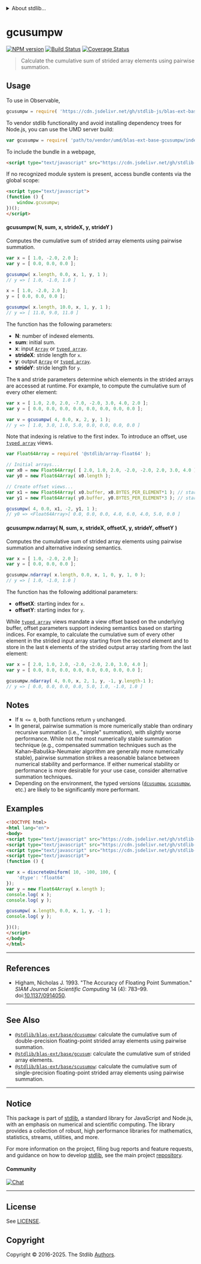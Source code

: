 <!--

@license Apache-2.0

Copyright (c) 2020 The Stdlib Authors.

Licensed under the Apache License, Version 2.0 (the "License");
you may not use this file except in compliance with the License.
You may obtain a copy of the License at

   http://www.apache.org/licenses/LICENSE-2.0

Unless required by applicable law or agreed to in writing, software
distributed under the License is distributed on an "AS IS" BASIS,
WITHOUT WARRANTIES OR CONDITIONS OF ANY KIND, either express or implied.
See the License for the specific language governing permissions and
limitations under the License.

-->


<details>
  <summary>
    About stdlib...
  </summary>
  <p>We believe in a future in which the web is a preferred environment for numerical computation. To help realize this future, we've built stdlib. stdlib is a standard library, with an emphasis on numerical and scientific computation, written in JavaScript (and C) for execution in browsers and in Node.js.</p>
  <p>The library is fully decomposable, being architected in such a way that you can swap out and mix and match APIs and functionality to cater to your exact preferences and use cases.</p>
  <p>When you use stdlib, you can be absolutely certain that you are using the most thorough, rigorous, well-written, studied, documented, tested, measured, and high-quality code out there.</p>
  <p>To join us in bringing numerical computing to the web, get started by checking us out on <a href="https://github.com/stdlib-js/stdlib">GitHub</a>, and please consider <a href="https://opencollective.com/stdlib">financially supporting stdlib</a>. We greatly appreciate your continued support!</p>
</details>

# gcusumpw

[![NPM version][npm-image]][npm-url] [![Build Status][test-image]][test-url] [![Coverage Status][coverage-image]][coverage-url] <!-- [![dependencies][dependencies-image]][dependencies-url] -->

> Calculate the cumulative sum of strided array elements using pairwise summation.

<section class="intro">

</section>

<!-- /.intro -->



<section class="usage">

## Usage

To use in Observable,

```javascript
gcusumpw = require( 'https://cdn.jsdelivr.net/gh/stdlib-js/blas-ext-base-gcusumpw@umd/browser.js' )
```

To vendor stdlib functionality and avoid installing dependency trees for Node.js, you can use the UMD server build:

```javascript
var gcusumpw = require( 'path/to/vendor/umd/blas-ext-base-gcusumpw/index.js' )
```

To include the bundle in a webpage,

```html
<script type="text/javascript" src="https://cdn.jsdelivr.net/gh/stdlib-js/blas-ext-base-gcusumpw@umd/browser.js"></script>
```

If no recognized module system is present, access bundle contents via the global scope:

```html
<script type="text/javascript">
(function () {
    window.gcusumpw;
})();
</script>
```

#### gcusumpw( N, sum, x, strideX, y, strideY )

Computes the cumulative sum of strided array elements using pairwise summation.

```javascript
var x = [ 1.0, -2.0, 2.0 ];
var y = [ 0.0, 0.0, 0.0 ];

gcusumpw( x.length, 0.0, x, 1, y, 1 );
// y => [ 1.0, -1.0, 1.0 ]

x = [ 1.0, -2.0, 2.0 ];
y = [ 0.0, 0.0, 0.0 ];

gcusumpw( x.length, 10.0, x, 1, y, 1 );
// y => [ 11.0, 9.0, 11.0 ]
```

The function has the following parameters:

-   **N**: number of indexed elements.
-   **sum**: initial sum.
-   **x**: input [`Array`][mdn-array] or [`typed array`][mdn-typed-array].
-   **strideX**: stride length for `x`.
-   **y**: output [`Array`][mdn-array] or [`typed array`][mdn-typed-array].
-   **strideY**: stride length for `y`.

The `N` and stride parameters determine which elements in the strided arrays are accessed at runtime. For example, to compute the cumulative sum of every other element:

```javascript
var x = [ 1.0, 2.0, 2.0, -7.0, -2.0, 3.0, 4.0, 2.0 ];
var y = [ 0.0, 0.0, 0.0, 0.0, 0.0, 0.0, 0.0, 0.0 ];

var v = gcusumpw( 4, 0.0, x, 2, y, 1 );
// y => [ 1.0, 3.0, 1.0, 5.0, 0.0, 0.0, 0.0, 0.0 ]
```

Note that indexing is relative to the first index. To introduce an offset, use [`typed array`][mdn-typed-array] views.

<!-- eslint-disable stdlib/capitalized-comments -->

```javascript
var Float64Array = require( '@stdlib/array-float64' );

// Initial arrays...
var x0 = new Float64Array( [ 2.0, 1.0, 2.0, -2.0, -2.0, 2.0, 3.0, 4.0 ] );
var y0 = new Float64Array( x0.length );

// Create offset views...
var x1 = new Float64Array( x0.buffer, x0.BYTES_PER_ELEMENT*1 ); // start at 2nd element
var y1 = new Float64Array( y0.buffer, y0.BYTES_PER_ELEMENT*3 ); // start at 4th element

gcusumpw( 4, 0.0, x1, -2, y1, 1 );
// y0 => <Float64Array>[ 0.0, 0.0, 0.0, 4.0, 6.0, 4.0, 5.0, 0.0 ]
```

#### gcusumpw.ndarray( N, sum, x, strideX, offsetX, y, strideY, offsetY )

Computes the cumulative sum of strided array elements using pairwise summation and alternative indexing semantics.

```javascript
var x = [ 1.0, -2.0, 2.0 ];
var y = [ 0.0, 0.0, 0.0 ];

gcusumpw.ndarray( x.length, 0.0, x, 1, 0, y, 1, 0 );
// y => [ 1.0, -1.0, 1.0 ]
```

The function has the following additional parameters:

-   **offsetX**: starting index for `x`.
-   **offsetY**: starting index for `y`.

While [`typed array`][mdn-typed-array] views mandate a view offset based on the underlying buffer, offset parameters support indexing semantics based on starting indices. For example, to calculate the cumulative sum of every other element in the strided input array starting from the second element and to store in the last `N` elements of the strided output array starting from the last element:

```javascript
var x = [ 2.0, 1.0, 2.0, -2.0, -2.0, 2.0, 3.0, 4.0 ];
var y = [ 0.0, 0.0, 0.0, 0.0, 0.0, 0.0, 0.0, 0.0 ];

gcusumpw.ndarray( 4, 0.0, x, 2, 1, y, -1, y.length-1 );
// y => [ 0.0, 0.0, 0.0, 0.0, 5.0, 1.0, -1.0, 1.0 ]
```

</section>

<!-- /.usage -->

<section class="notes">

## Notes

-   If `N <= 0`, both functions return `y` unchanged.
-   In general, pairwise summation is more numerically stable than ordinary recursive summation (i.e., "simple" summation), with slightly worse performance. While not the most numerically stable summation technique (e.g., compensated summation techniques such as the Kahan–Babuška-Neumaier algorithm are generally more numerically stable), pairwise summation strikes a reasonable balance between numerical stability and performance. If either numerical stability or performance is more desirable for your use case, consider alternative summation techniques.
-   Depending on the environment, the typed versions ([`dcusumpw`][@stdlib/blas/ext/base/dcusumpw], [`scusumpw`][@stdlib/blas/ext/base/scusumpw], etc.) are likely to be significantly more performant.

</section>

<!-- /.notes -->

<section class="examples">

## Examples

<!-- eslint no-undef: "error" -->

```html
<!DOCTYPE html>
<html lang="en">
<body>
<script type="text/javascript" src="https://cdn.jsdelivr.net/gh/stdlib-js/random-array-discrete-uniform@umd/browser.js"></script>
<script type="text/javascript" src="https://cdn.jsdelivr.net/gh/stdlib-js/array-float64@umd/browser.js"></script>
<script type="text/javascript" src="https://cdn.jsdelivr.net/gh/stdlib-js/blas-ext-base-gcusumpw@umd/browser.js"></script>
<script type="text/javascript">
(function () {

var x = discreteUniform( 10, -100, 100, {
    'dtype': 'float64'
});
var y = new Float64Array( x.length );
console.log( x );
console.log( y );

gcusumpw( x.length, 0.0, x, 1, y, -1 );
console.log( y );

})();
</script>
</body>
</html>
```

</section>

<!-- /.examples -->

* * *

<section class="references">

## References

-   Higham, Nicholas J. 1993. "The Accuracy of Floating Point Summation." _SIAM Journal on Scientific Computing_ 14 (4): 783–99. doi:[10.1137/0914050][@higham:1993a].

</section>

<!-- /.references -->

<!-- Section for related `stdlib` packages. Do not manually edit this section, as it is automatically populated. -->

<section class="related">

* * *

## See Also

-   <span class="package-name">[`@stdlib/blas-ext/base/dcusumpw`][@stdlib/blas/ext/base/dcusumpw]</span><span class="delimiter">: </span><span class="description">calculate the cumulative sum of double-precision floating-point strided array elements using pairwise summation.</span>
-   <span class="package-name">[`@stdlib/blas-ext/base/gcusum`][@stdlib/blas/ext/base/gcusum]</span><span class="delimiter">: </span><span class="description">calculate the cumulative sum of strided array elements.</span>
-   <span class="package-name">[`@stdlib/blas-ext/base/scusumpw`][@stdlib/blas/ext/base/scusumpw]</span><span class="delimiter">: </span><span class="description">calculate the cumulative sum of single-precision floating-point strided array elements using pairwise summation.</span>

</section>

<!-- /.related -->

<!-- Section for all links. Make sure to keep an empty line after the `section` element and another before the `/section` close. -->


<section class="main-repo" >

* * *

## Notice

This package is part of [stdlib][stdlib], a standard library for JavaScript and Node.js, with an emphasis on numerical and scientific computing. The library provides a collection of robust, high performance libraries for mathematics, statistics, streams, utilities, and more.

For more information on the project, filing bug reports and feature requests, and guidance on how to develop [stdlib][stdlib], see the main project [repository][stdlib].

#### Community

[![Chat][chat-image]][chat-url]

---

## License

See [LICENSE][stdlib-license].


## Copyright

Copyright &copy; 2016-2025. The Stdlib [Authors][stdlib-authors].

</section>

<!-- /.stdlib -->

<!-- Section for all links. Make sure to keep an empty line after the `section` element and another before the `/section` close. -->

<section class="links">

[npm-image]: http://img.shields.io/npm/v/@stdlib/blas-ext-base-gcusumpw.svg
[npm-url]: https://npmjs.org/package/@stdlib/blas-ext-base-gcusumpw

[test-image]: https://github.com/stdlib-js/blas-ext-base-gcusumpw/actions/workflows/test.yml/badge.svg?branch=main
[test-url]: https://github.com/stdlib-js/blas-ext-base-gcusumpw/actions/workflows/test.yml?query=branch:main

[coverage-image]: https://img.shields.io/codecov/c/github/stdlib-js/blas-ext-base-gcusumpw/main.svg
[coverage-url]: https://codecov.io/github/stdlib-js/blas-ext-base-gcusumpw?branch=main

<!--

[dependencies-image]: https://img.shields.io/david/stdlib-js/blas-ext-base-gcusumpw.svg
[dependencies-url]: https://david-dm.org/stdlib-js/blas-ext-base-gcusumpw/main

-->

[chat-image]: https://img.shields.io/gitter/room/stdlib-js/stdlib.svg
[chat-url]: https://app.gitter.im/#/room/#stdlib-js_stdlib:gitter.im

[stdlib]: https://github.com/stdlib-js/stdlib

[stdlib-authors]: https://github.com/stdlib-js/stdlib/graphs/contributors

[umd]: https://github.com/umdjs/umd
[es-module]: https://developer.mozilla.org/en-US/docs/Web/JavaScript/Guide/Modules

[deno-url]: https://github.com/stdlib-js/blas-ext-base-gcusumpw/tree/deno
[deno-readme]: https://github.com/stdlib-js/blas-ext-base-gcusumpw/blob/deno/README.md
[umd-url]: https://github.com/stdlib-js/blas-ext-base-gcusumpw/tree/umd
[umd-readme]: https://github.com/stdlib-js/blas-ext-base-gcusumpw/blob/umd/README.md
[esm-url]: https://github.com/stdlib-js/blas-ext-base-gcusumpw/tree/esm
[esm-readme]: https://github.com/stdlib-js/blas-ext-base-gcusumpw/blob/esm/README.md
[branches-url]: https://github.com/stdlib-js/blas-ext-base-gcusumpw/blob/main/branches.md

[stdlib-license]: https://raw.githubusercontent.com/stdlib-js/blas-ext-base-gcusumpw/main/LICENSE

[mdn-array]: https://developer.mozilla.org/en-US/docs/Web/JavaScript/Reference/Global_Objects/Array

[mdn-typed-array]: https://developer.mozilla.org/en-US/docs/Web/JavaScript/Reference/Global_Objects/TypedArray

[@higham:1993a]: https://doi.org/10.1137/0914050

<!-- <related-links> -->

[@stdlib/blas/ext/base/dcusumpw]: https://github.com/stdlib-js/blas-ext-base-dcusumpw/tree/umd

[@stdlib/blas/ext/base/gcusum]: https://github.com/stdlib-js/blas-ext-base-gcusum/tree/umd

[@stdlib/blas/ext/base/scusumpw]: https://github.com/stdlib-js/blas-ext-base-scusumpw/tree/umd

<!-- </related-links> -->

</section>

<!-- /.links -->
